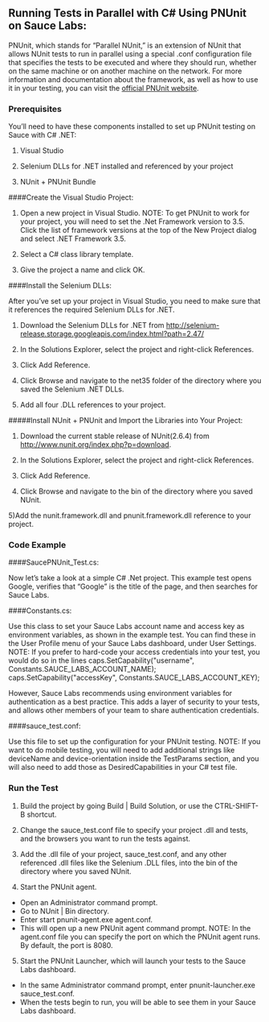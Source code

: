## Running Tests in Parallel with C# Using PNUnit on Sauce Labs:

PNUnit, which stands for “Parallel NUnit,” is an extension of NUnit that allows NUnit tests to run in parallel using a special .conf configuration file that specifies the tests to be executed and where they should run, whether on the same machine or on another machine on the network. For more information and documentation about the framework, as well as how to use it in your testing, you can visit the [official PNUnit website](http://www.nunit.org/index.php?p=pnunit&r=2.5).

### Prerequisites

You’ll need to have these components installed to set up PNUnit testing on Sauce with C# .NET:

  1) Visual Studio
  
  2) Selenium DLLs for .NET installed and referenced by your project
  
  3) NUnit + PNUnit Bundle

####Create the Visual Studio Project:

1) Open a new project in Visual Studio.
NOTE: To get PNUnit to work for your project, you will need to set the .Net Framework version to 3.5. Click the list of framework versions at the top of the New Project dialog and select .NET Framework 3.5.

2) Select a C# class library template.

3) Give the project a name and click OK.

####Install the  Selenium DLLs:

After you’ve set up your project in Visual Studio, you need to make sure that it references the required Selenium DLLs for .NET.

1) Download the Selenium DLLs for .NET from http://selenium-release.storage.googleapis.com/index.html?path=2.47/

2) In the Solutions Explorer, select the project and right-click References.

3) Click Add Reference.

4) Click Browse and navigate to the net35 folder of the directory where you saved the Selenium .NET DLLs.

5) Add all four .DLL references to your project.

#####Install NUnit + PNUnit and Import the Libraries into Your Project:

1) Download the current stable release of NUnit(2.6.4) from http://www.nunit.org/index.php?p=download.

2) In the Solutions Explorer, select the project and right-click References.

3) Click Add Reference.

4) Click Browse and navigate to the bin of the directory where you saved NUnit.

5)Add the nunit.framework.dll and pnunit.framework.dll reference to your project.

### Code Example

####SaucePNUnit_Test.cs:

Now let’s take a look at a simple C# .Net project. This example test opens Google, verifies that “Google” is the title of the page, and then searches for Sauce Labs.

####Constants.cs:

Use this class to set your Sauce Labs account name and access key as environment variables, as shown in the example test. You can find these in the User Profile menu of your Sauce Labs dashboard, under User Settings.
NOTE: If you prefer to hard-code your access credentials into your test, you would do so in the lines
 		caps.SetCapability("username", Constants.SAUCE_LABS_ACCOUNT_NAME);
 		caps.SetCapability("accessKey", Constants.SAUCE_LABS_ACCOUNT_KEY);

However, Sauce Labs recommends using environment variables for authentication as a best practice. This adds a layer of security to your tests, and allows other members of your team to share authentication credentials. 

####sauce_test.conf:

Use this file to set up the configuration for your PNUnit testing. 
NOTE: If you want to do mobile testing, you will need to add additional strings like deviceName and device-orientation inside the TestParams section, and you will also need to add those as DesiredCapabilities in your C# test file. 

### Run the Test

1) Build the project by going Build | Build Solution, or use the CTRL-SHIFT-B shortcut.

2) Change the sauce_test.conf file to specify your project .dll and tests, and the browsers you want to run the tests against. 

3) Add the .dll file of your project, sauce_test.conf, and any other referenced .dll files like the Selenium .DLL files, into the bin of the directory where you saved NUnit.

4) Start the PNUnit agent.
  * Open an Administrator command prompt.
  * Go to NUnit | Bin directory.
  * Enter start pnunit-agent.exe agent.conf.
  * This will open up a new PNUnit agent command prompt.
  NOTE: In the agent.conf file you can specify the port on which the PNUnit agent runs. By default, the port is 8080.
	
5) Start the PNUnit Launcher, which will launch your tests to the Sauce Labs dashboard. 
  * In the same Administrator command prompt, enter pnunit-launcher.exe sauce_test.conf.
  * When the tests begin to run, you will be able to see them in your Sauce Labs dashboard. 
